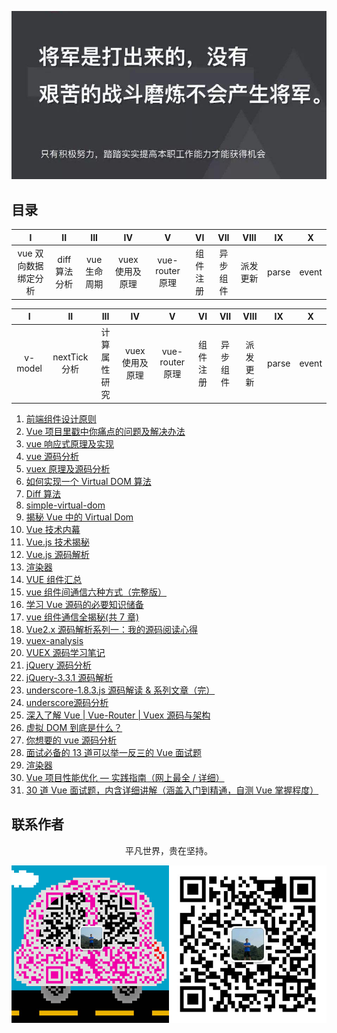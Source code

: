 ![image](./img/timg.jpg)
<br>

## 目录

|          I           |      II      |     III     |       IV        |        V        |    VI    |   VII    |   VIII   |  IX   |   X   |
| :------------------: | :----------: | :---------: | :-------------: | :-------------: | :------: | :------: | :------: | :---: | :---: |
| vue 双向数据绑定分析 | diff算法分析 | vue生命周期 | vuex 使用及原理 | vue-router 原理 | 组件注册 | 异步组件 | 派发更新 | parse | event |


|    I    |      II      |     III      |       IV        |        V        |    VI    |   VII    |   VIII   |  IX   |   X   |
| :-----: | :----------: | :----------: | :-------------: | :-------------: | :------: | :------: | :------: | :---: | :---: |
| v-model | nextTick分析 | 计算属性研究 | vuex 使用及原理 | vue-router 原理 | 组件注册 | 异步组件 | 派发更新 | parse | event |


1. [前端组件设计原则](https://mp.weixin.qq.com/s/ofmfQFAVlTCvKFnZ6A-0_Q)
2. [Vue 项目里戳中你痛点的问题及解决办法](https://juejin.im/post/5b174de8f265da6e410e0b4e)
3. [vue 响应式原理及实现](https://github.com/ftTony/blog/issues/18)
4. [vue 源码分析](https://github.com/muwoo/blogs)
5. [vuex 原理及源码分析](https://github.com/dwqs/blog/issues/58)
6. [如何实现一个 Virtual DOM 算法](https://github.com/livoras/blog/issues/13)
7. [Diff 算法](https://github.com/aooy/blog/issues/2)
8. [simple-virtual-dom](https://github.com/livoras/simple-virtual-dom)
9. [揭秘 Vue 中的 Virtual Dom](https://mp.weixin.qq.com/s/EeN7E8uQS4R_JJloPX8fCQ)
10. [Vue 技术内幕](http://hcysun.me/vue-design/art/)
11. [Vue.js 技术揭秘](https://ustbhuangyi.github.io/vue-analysis/)
12. [Vue.js 源码解析](https://github.com/answershuto/learnVue)
13. [渲染器](http://hcysun.me/vue-design/zh/)
14. [VUE 组件汇总](https://juejin.im/post/5af16a2cf265da0b8636353b)
15. [vue 组件间通信六种方式（完整版）](https://juejin.im/post/5cde0b43f265da03867e78d3)
16. [学习 Vue 源码的必要知识储备](https://juejin.im/post/5ce5565d6fb9a07ed2244513)
17. [vue 组件通信全揭秘(共 7 章)](https://juejin.im/post/5bd97e7c6fb9a022852a71cf)
18. [Vue2.x 源码解析系列一：我的源码阅读心得](https://github.com/lihongxun945/myblog/issues/22)
19. [vuex-analysis](https://github.com/wabish/vuex-analysis)
20. [VUEX 源码学习笔记](https://github.com/DuLinRain/vuex-sourcecode-analysis)
21. [jQuery 源码分析](https://github.com/JsAaron/jQuery)
22. [jQuery-3.3.1 源码解析](https://github.com/AttackXiaoJinJin/jQueryExplain)
23. [underscore-1.8.3.js 源码解读 & 系列文章（完）](https://github.com/lessfish/underscore-analysis)
24. [underscore源码分析](https://yoyoyohamapi.gitbooks.io/undersercore-analysis/content/)
25. [深入了解 Vue | Vue-Router | Vuex 源码与架构](https://github.com/biaochenxuying/vue-family-mindmap)
26. [虚拟 DOM 到底是什么？](https://mp.weixin.qq.com/s/oAlVmZ4Hbt2VhOwFEkNEhw)
27. [你想要的 vue 源码分析](https://github.com/dirkhe1051931999/hjBlog/tree/master/blog-vue-sourcecode-study)
28. [面试必备的 13 道可以举一反三的 Vue 面试题](https://juejin.im/post/5d41eec26fb9a06ae439d29f)
29. [渲染器](http://hcysun.me/vue-design/zh/)
30. [Vue 项目性能优化 — 实践指南（网上最全 / 详细）](https://juejin.im/post/5d548b83f265da03ab42471d)
31. [30 道 Vue 面试题，内含详细讲解（涵盖入门到精通，自测 Vue 掌握程度）](https://juejin.im/post/5d59f2a451882549be53b170)

## 联系作者

<div align="center">
    <p>
        平凡世界，贵在坚持。
    </p>
    <img src="./img/contact.png" />
</div>
